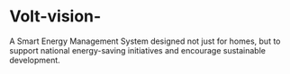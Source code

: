 # Volt-vision-
 A Smart Energy Management System designed not just for homes, but to support national energy-saving initiatives and encourage sustainable development.
